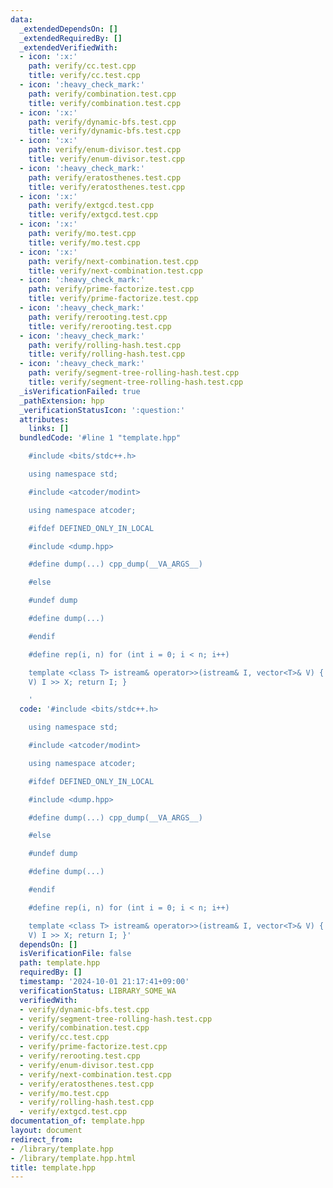 ```yaml
---
data:
  _extendedDependsOn: []
  _extendedRequiredBy: []
  _extendedVerifiedWith:
  - icon: ':x:'
    path: verify/cc.test.cpp
    title: verify/cc.test.cpp
  - icon: ':heavy_check_mark:'
    path: verify/combination.test.cpp
    title: verify/combination.test.cpp
  - icon: ':x:'
    path: verify/dynamic-bfs.test.cpp
    title: verify/dynamic-bfs.test.cpp
  - icon: ':x:'
    path: verify/enum-divisor.test.cpp
    title: verify/enum-divisor.test.cpp
  - icon: ':heavy_check_mark:'
    path: verify/eratosthenes.test.cpp
    title: verify/eratosthenes.test.cpp
  - icon: ':x:'
    path: verify/extgcd.test.cpp
    title: verify/extgcd.test.cpp
  - icon: ':x:'
    path: verify/mo.test.cpp
    title: verify/mo.test.cpp
  - icon: ':x:'
    path: verify/next-combination.test.cpp
    title: verify/next-combination.test.cpp
  - icon: ':heavy_check_mark:'
    path: verify/prime-factorize.test.cpp
    title: verify/prime-factorize.test.cpp
  - icon: ':heavy_check_mark:'
    path: verify/rerooting.test.cpp
    title: verify/rerooting.test.cpp
  - icon: ':heavy_check_mark:'
    path: verify/rolling-hash.test.cpp
    title: verify/rolling-hash.test.cpp
  - icon: ':heavy_check_mark:'
    path: verify/segment-tree-rolling-hash.test.cpp
    title: verify/segment-tree-rolling-hash.test.cpp
  _isVerificationFailed: true
  _pathExtension: hpp
  _verificationStatusIcon: ':question:'
  attributes:
    links: []
  bundledCode: '#line 1 "template.hpp"

    #include <bits/stdc++.h>

    using namespace std;

    #include <atcoder/modint>

    using namespace atcoder;

    #ifdef DEFINED_ONLY_IN_LOCAL

    #include <dump.hpp>

    #define dump(...) cpp_dump(__VA_ARGS__)

    #else

    #undef dump

    #define dump(...)

    #endif

    #define rep(i, n) for (int i = 0; i < n; i++)

    template <class T> istream& operator>>(istream& I, vector<T>& V) { for (T& X :
    V) I >> X; return I; }

    '
  code: '#include <bits/stdc++.h>

    using namespace std;

    #include <atcoder/modint>

    using namespace atcoder;

    #ifdef DEFINED_ONLY_IN_LOCAL

    #include <dump.hpp>

    #define dump(...) cpp_dump(__VA_ARGS__)

    #else

    #undef dump

    #define dump(...)

    #endif

    #define rep(i, n) for (int i = 0; i < n; i++)

    template <class T> istream& operator>>(istream& I, vector<T>& V) { for (T& X :
    V) I >> X; return I; }'
  dependsOn: []
  isVerificationFile: false
  path: template.hpp
  requiredBy: []
  timestamp: '2024-10-01 21:17:41+09:00'
  verificationStatus: LIBRARY_SOME_WA
  verifiedWith:
  - verify/dynamic-bfs.test.cpp
  - verify/segment-tree-rolling-hash.test.cpp
  - verify/combination.test.cpp
  - verify/cc.test.cpp
  - verify/prime-factorize.test.cpp
  - verify/rerooting.test.cpp
  - verify/enum-divisor.test.cpp
  - verify/next-combination.test.cpp
  - verify/eratosthenes.test.cpp
  - verify/mo.test.cpp
  - verify/rolling-hash.test.cpp
  - verify/extgcd.test.cpp
documentation_of: template.hpp
layout: document
redirect_from:
- /library/template.hpp
- /library/template.hpp.html
title: template.hpp
---
```

